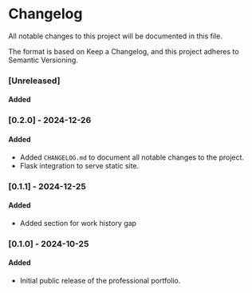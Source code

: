 # Changelog

All notable changes to this project will be documented in this file.

The format is based on Keep a Changelog, and this project adheres to Semantic Versioning.

### [Unreleased]
#### Added

### [0.2.0] - 2024-12-26
#### Added
- Added `CHANGELOG.md` to document all notable changes to the project.
- Flask integration to serve static site.

### [0.1.1] - 2024-12-25
#### Added
- Added section for work history gap

### [0.1.0] - 2024-10-25
#### Added
- Initial public release of the professional portfolio.